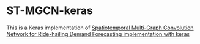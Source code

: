 # ST-MGCN-keras
This is a Keras implementation of [Spatiotemporal Multi-Graph Convolution Network for Ride-hailing Demand Forecasting implementation with keras](http://www-scf.usc.edu/~yaguang/papers/aaai19_multi_graph_convolution.pdf)
